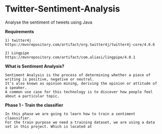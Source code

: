 # Twitter-Sentiment-Analysis

Analyse the sentiment of tweets using Java

**Requirements**
    
    1) twitter4j
    https://mvnrepository.com/artifact/org.twitter4j/twitter4j-core/4.0.6
    
    2) Lingpipe
    https://mvnrepository.com/artifact/com.aliasi/lingpipe/4.0.1
    


**What is Sentiment Analysis?**
    
    Sentiment Analysis is the process of determining whether a piece of writing is positive, negative or neutral.
    It’s also known as opinion mining, deriving the opinion or attitude of a speaker. 
    A common use case for this technology is to discover how people feel about a particular topic.
     
    
**Phase 1 - Train the classifier**
    
    In this phase we are going to learn how to train a sentiment claassifier. 
    For the train purpose we need a training dataset, we are using a data set in this project. Which is located at
    